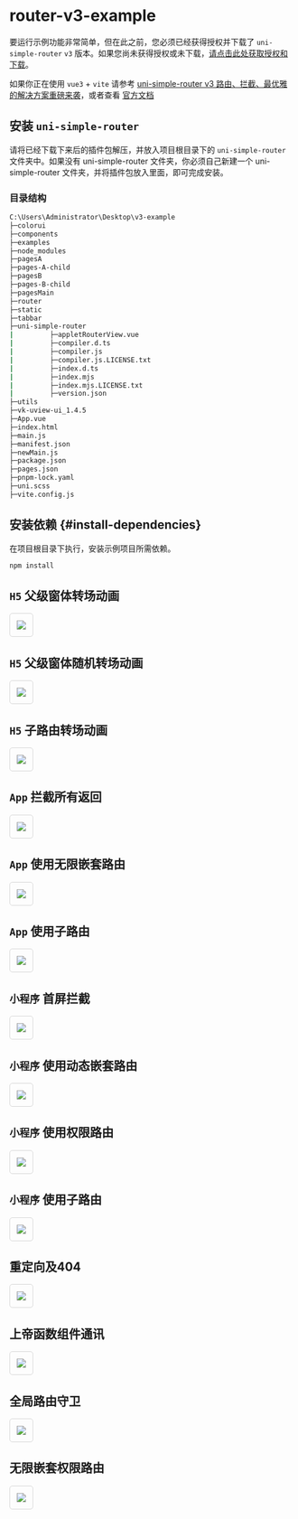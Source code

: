 # router-v3-example

要运行示例功能非常简单，但在此之前，您必须已经获得授权并下载了 `uni-simple-router` `v3` 版本。如果您尚未获得授权或未下载，[请点击此处获取授权和下载](https://v3.hhyang.cn/buy-code/view-auth.html)。

如果你正在使用 `vue3`  + `vite` 请参考 [uni-simple-router v3 路由、拦截、最优雅的解决方案重磅来袭](https://v3.hhyang.cn/blog/function-preview.html)，或者查看 [官方文档](https://v3.hhyang.cn/)

## 安装 `uni-simple-router` 

请将已经下载下来后的插件包解压，并放入项目根目录下的 `uni-simple-router` 文件夹中。如果没有 uni-simple-router 文件夹，你必须自己新建一个 uni-simple-router 文件夹，并将插件包放入里面，即可完成安装。

### 目录结构
```sh
C:\Users\Administrator\Desktop\v3-example
├─colorui
├─components
├─examples
├─node_modules
├─pagesA
├─pages-A-child
├─pagesB
├─pages-B-child
├─pagesMain
├─router
├─static
├─tabbar
├─uni-simple-router
|         ├─appletRouterView.vue
|         ├─compiler.d.ts
|         ├─compiler.js
|         ├─compiler.js.LICENSE.txt
|         ├─index.d.ts
|         ├─index.mjs
|         ├─index.mjs.LICENSE.txt
|         ├─version.json
├─utils
├─vk-uview-ui_1.4.5
├─App.vue
├─index.html
├─main.js
├─manifest.json
├─newMain.js
├─package.json
├─pages.json
├─pnpm-lock.yaml
├─uni.scss
├─vite.config.js
```

## 安装依赖 {#install-dependencies}
在项目根目录下执行，安装示例项目所需依赖。
```sh
npm install
```

## `H5` 父级窗体转场动画 
<img src="https://ask.dcloud.net.cn/uploads/article/20230712/db453a8cf74490cc89a224110c32103d.gif" style="border: 1px solid #cccc;border-radius: 5px;padding: 12px;box-sizing: border-box;">

## `H5` 父级窗体随机转场动画

<img src="https://ask.dcloud.net.cn/uploads/article/20230712/a84832dd27c4c0e5350d2914760e3991.gif" style="border: 1px solid #cccc;border-radius: 5px;padding: 12px;box-sizing: border-box;">


## `H5` 子路由转场动画 

<img src="https://ask.dcloud.net.cn/uploads/article/20230712/2bd6af222c6e393fc7f9bffa266b27ae.gif" style="border: 1px solid #cccc;border-radius: 5px;padding: 12px;box-sizing: border-box;">

## `App` 拦截所有返回 

<img src="https://ask.dcloud.net.cn/uploads/article/20230712/2cdb92ae35915a2f44e27ef5d481cd94.gif" style="border: 1px solid #cccc;border-radius: 5px;padding: 12px;box-sizing: border-box;">

## `App` 使用无限嵌套路由 

<img src="https://ask.dcloud.net.cn/uploads/article/20230712/5c9ebfa9fba5e43763fe50f6077a668d.gif" style="border: 1px solid #cccc;border-radius: 5px;padding: 12px;box-sizing: border-box;">

## `App` 使用子路由 

<img src="https://ask.dcloud.net.cn/uploads/article/20230712/6f08df1106c160a840d572490bd1d2ec.gif" style="border: 1px solid #cccc;border-radius: 5px;padding: 12px;box-sizing: border-box;">

## `小程序` 首屏拦截 

<img src="https://ask.dcloud.net.cn/uploads/article/20230712/990a046fd2eca2f40383d474f595e771.gif" style="border: 1px solid #cccc;border-radius: 5px;padding: 12px;box-sizing: border-box;">

## `小程序` 使用动态嵌套路由 

<img src="https://ask.dcloud.net.cn/uploads/article/20230712/70a5ec752a9f2b9cad6f2adfe9874463.gif" style="border: 1px solid #cccc;border-radius: 5px;padding: 12px;box-sizing: border-box;">

## `小程序` 使用权限路由

<img src="https://ask.dcloud.net.cn/uploads/article/20230712/b9f53b103204a08db6dc77b410541adb.gif" style="border: 1px solid #cccc;border-radius: 5px;padding: 12px;box-sizing: border-box;">

## `小程序` 使用子路由 

<img src="https://ask.dcloud.net.cn/uploads/article/20230712/6a44c886140b6dced6380f6dde2f2868.gif" style="border: 1px solid #cccc;border-radius: 5px;padding: 12px;box-sizing: border-box;">

## 重定向及404

<img src="https://ask.dcloud.net.cn/uploads/article/20230712/3103d68b05550a5362e0766d1f71de74.gif" style="border: 1px solid #cccc;border-radius: 5px;padding: 12px;box-sizing: border-box;">


## 上帝函数组件通讯 

<img src="https://ask.dcloud.net.cn/uploads/article/20230712/489d069e77826ea5160316ad47f0a84f.gif" style="border: 1px solid #cccc;border-radius: 5px;padding: 12px;box-sizing: border-box;">

## 全局路由守卫 

<img src="https://ask.dcloud.net.cn/uploads/article/20230712/2dd5bd4d8e384d54d0e9c7ed4667bce7.gif" style="border: 1px solid #cccc;border-radius: 5px;padding: 12px;box-sizing: border-box;">

## 无限嵌套权限路由 

<img src="https://ask.dcloud.net.cn/uploads/article/20230712/7e65f69ae990c4e871f2a5aa54b4c111.gif" style="border: 1px solid #cccc;border-radius: 5px;padding: 12px;box-sizing: border-box;">